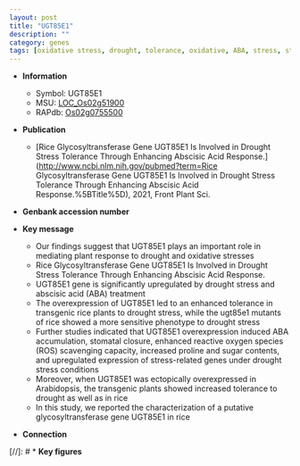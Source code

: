 ```yaml
---
layout: post
title: "UGT85E1"
description: ""
category: genes
tags: [oxidative stress, drought, tolerance, oxidative, ABA, stress, stomatal, abscisic acid, sugar, drought stress, reactive oxygen species, stress tolerance, drought stress ,  ABA , glycosyltransferase, drought and oxidative stress]
---
```


* **Information**  
    + Symbol: UGT85E1  
    + MSU: [LOC_Os02g51900](http://rice.uga.edu/cgi-bin/ORF_infopage.cgi?orf=LOC_Os02g51900)  
    + RAPdb: [Os02g0755500](https://rapdb.dna.affrc.go.jp/locus/?name=Os02g0755500)  

* **Publication**  
    + [Rice Glycosyltransferase Gene UGT85E1 Is Involved in Drought Stress Tolerance Through Enhancing Abscisic Acid Response.](http://www.ncbi.nlm.nih.gov/pubmed?term=Rice Glycosyltransferase Gene UGT85E1 Is Involved in Drought Stress Tolerance Through Enhancing Abscisic Acid Response.%5BTitle%5D), 2021, Front Plant Sci.

* **Genbank accession number**  

* **Key message**  
    + Our findings suggest that UGT85E1 plays an important role in mediating plant response to drought and oxidative stresses
    + Rice Glycosyltransferase Gene UGT85E1 Is Involved in Drought Stress Tolerance Through Enhancing Abscisic Acid Response.
    + UGT85E1 gene is significantly upregulated by drought stress and abscisic acid (ABA) treatment
    + The overexpression of UGT85E1 led to an enhanced tolerance in transgenic rice plants to drought stress, while the ugt85e1 mutants of rice showed a more sensitive phenotype to drought stress
    + Further studies indicated that UGT85E1 overexpression induced ABA accumulation, stomatal closure, enhanced reactive oxygen species (ROS) scavenging capacity, increased proline and sugar contents, and upregulated expression of stress-related genes under drought stress conditions
    + Moreover, when UGT85E1 was ectopically overexpressed in Arabidopsis, the transgenic plants showed increased tolerance to drought as well as in rice
    + In this study, we reported the characterization of a putative glycosyltransferase gene UGT85E1 in rice

* **Connection**  

[//]: # * **Key figures**  


